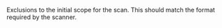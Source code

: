 Exclusions to the initial scope for the scan. This should match the format required by the  scanner.  